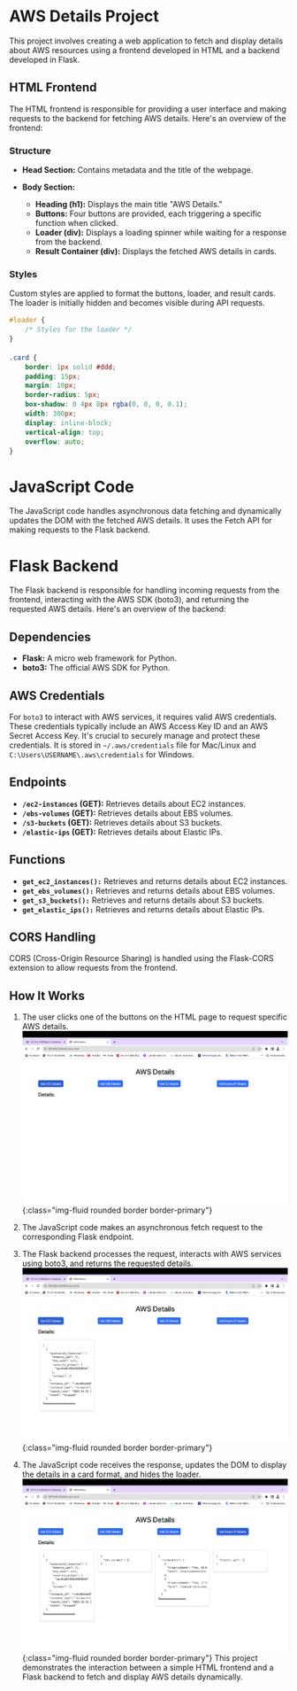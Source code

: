 # AWS Details Project

This project involves creating a web application to fetch and display details about AWS resources using a frontend developed in HTML and a backend developed in Flask.

## HTML Frontend

The HTML frontend is responsible for providing a user interface and making requests to the backend for fetching AWS details. Here's an overview of the frontend:

### Structure

- **Head Section:** Contains metadata and the title of the webpage.

- **Body Section:**
  - **Heading (h1):** Displays the main title "AWS Details."
  - **Buttons:** Four buttons are provided, each triggering a specific function when clicked.
  - **Loader (div):** Displays a loading spinner while waiting for a response from the backend.
  - **Result Container (div):** Displays the fetched AWS details in cards.

### Styles

Custom styles are applied to format the buttons, loader, and result cards. The loader is initially hidden and becomes visible during API requests.

```css
#loader {
    /* Styles for the loader */
}

.card {
    border: 1px solid #ddd;
    padding: 15px;
    margin: 10px;
    border-radius: 5px;
    box-shadow: 0 4px 8px rgba(0, 0, 0, 0.1);
    width: 300px;
    display: inline-block;
    vertical-align: top;
    overflow: auto;
}

```

# JavaScript Code

The JavaScript code handles asynchronous data fetching and dynamically updates the DOM with the fetched AWS details. It uses the Fetch API for making requests to the Flask backend.

# Flask Backend

The Flask backend is responsible for handling incoming requests from the frontend, interacting with the AWS SDK (boto3), and returning the requested AWS details. Here's an overview of the backend:

## Dependencies

- **Flask:** A micro web framework for Python.
- **boto3:** The official AWS SDK for Python.

## AWS Credentials

For `boto3` to interact with AWS services, it requires valid AWS credentials. These credentials typically include an AWS Access Key ID and an AWS Secret Access Key. It's crucial to securely manage and protect these credentials. It is stored in `~/.aws/credentials` file for Mac/Linux and `C:\Users\USERNAME\.aws\credentials` for Windows.


## Endpoints

- **`/ec2-instances` (GET):** Retrieves details about EC2 instances.
- **`/ebs-volumes` (GET):** Retrieves details about EBS volumes.
- **`/s3-buckets` (GET):** Retrieves details about S3 buckets.
- **`/elastic-ips` (GET):** Retrieves details about Elastic IPs.

## Functions

- **`get_ec2_instances():`** Retrieves and returns details about EC2 instances.
- **`get_ebs_volumes():`** Retrieves and returns details about EBS volumes.
- **`get_s3_buckets():`** Retrieves and returns details about S3 buckets.
- **`get_elastic_ips():`** Retrieves and returns details about Elastic IPs.

## CORS Handling

CORS (Cross-Origin Resource Sharing) is handled using the Flask-CORS extension to allow requests from the frontend.

## How It Works

1. The user clicks one of the buttons on the HTML page to request specific AWS details.
![Alt Text](screenshots/img1.png){:class="img-fluid rounded border border-primary"}

2. The JavaScript code makes an asynchronous fetch request to the corresponding Flask endpoint.
3. The Flask backend processes the request, interacts with AWS services using boto3, and returns the requested details.
![Alt Text](screenshots/img2.png){:class="img-fluid rounded border border-primary"}

4. The JavaScript code receives the response, updates the DOM to display the details in a card format, and hides the loader.
![Alt Text](screenshots/img3.png){:class="img-fluid rounded border border-primary"}
This project demonstrates the interaction between a simple HTML frontend and a Flask backend to fetch and display AWS details dynamically.


